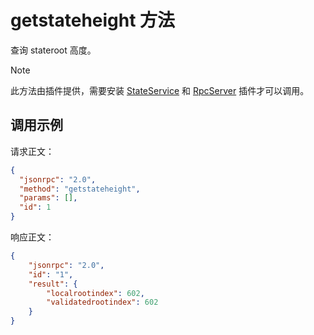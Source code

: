 # getstateheight 方法
查询 stateroot 高度。

> [!Note]
>
> 此方法由插件提供，需要安装 [StateService](https://github.com/neo-project/neo-modules/releases) 和 [RpcServer](https://github.com/neo-project/neo-modules/releases) 插件才可以调用。


## 调用示例

请求正文：

```json
{
  "jsonrpc": "2.0",
  "method": "getstateheight",
  "params": [],
  "id": 1
}
```

响应正文：

```json
{
    "jsonrpc": "2.0",
    "id": "1",
    "result": {
        "localrootindex": 602,
        "validatedrootindex": 602
    }
}
```